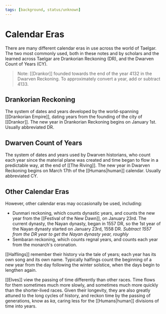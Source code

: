 ```yaml
---
tags: [background, status/unknown]
---
```

# Calendar Eras

There are many different calendar eras in use across the world of Taelgar. The two most commonly used, both in these notes and by scholars and the learned across Taelgar are Drankorian Reckoning (DR), and the Dwarven Count of Years (CY). 

> Note: [[Drankor]] founded towards the end of the year 4132 in the Dwarven Reckoning. To approximately convert a year, add or subtract 4133.

## Drankorian Reckoning
The system of dates and years developed by the world-spanning [[Drankorian Empire]], dating years from the founding of the city of [[Drankor]]. The new year in Drankorian Reckoning begins on January 1st. Usually abbreviated DR. 

## Dwarven Count of Years
The system of dates and years used by Dwarven historians, who count each year since the material plane was created and time began to flow in a predictable way, at the end of [[The Riving]]. The new year in Dwarven Reckoning begins on March 17th of the [[Humans|human]] calendar. Usually abbreviated CY. 

## Other Calendar Eras

However, other calendar eras may occasionally be used, including:
- Dunmari reckoning, which counts dynastic years, and counts the new year from the [[Festival of the New Dawn]], on January 23rd. The current dynasty, the Nayan dynasty, began in 1557 DR, so the 1st year of the Nayan dynasty started on January 23rd, 1558 DR. *Subtract 1557 from the DR year to get the Nayan dynasty year, roughly*
- Sembaran reckoning, which counts regnal years, and counts each year from the monarch's coronation. 

[[Halflings]] remember their history via the tale of years; each year has its own song and its own name. Typically halfings count the beginning of a new year from the day following the winter solstice, when the days begin to lengthen again. 

[[Elves]] view the passing of time differently than other races. Time flows for them sometimes much more slowly, and sometimes much more quickly than the shorter-lived races. Given their longevity, they are also greatly attuned to the long cycles of history, and reckon time by the passing of generations, know as *ka*, caring less for the [[Humans|human]] divisions of time into years. 